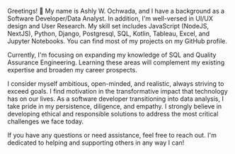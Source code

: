 Greetings! 👋 My name is Ashly W. Ochwada, and I have a background as a Software Developer/Data Analyst. In addition, I'm well-versed in UI/UX design and User Research. My skill set includes JavaScript (NodeJS, NextJS), Python, Django, Postgresql, SQL, Kotlin, Tableau, Excel, and Jupyter Notebooks. You can find most of my projects on my GitHub profile.

Currently, I'm focusing on expanding my knowledge of SQL and Quality Assurance Engineering. Learning these areas will complement my existing expertise and broaden my career prospects.

I consider myself ambitious, open-minded, and realistic, always striving to exceed goals. I find motivation in the transformative impact that technology has on our lives. As a software developer transitioning into data analysis, I take pride in my persistence, diligence, and empathy. I strongly believe in developing ethical and responsible solutions to address the most critical challenges we face today.

If you have any questions or need assistance, feel free to reach out. I'm dedicated to helping and supporting others in any way I can!
